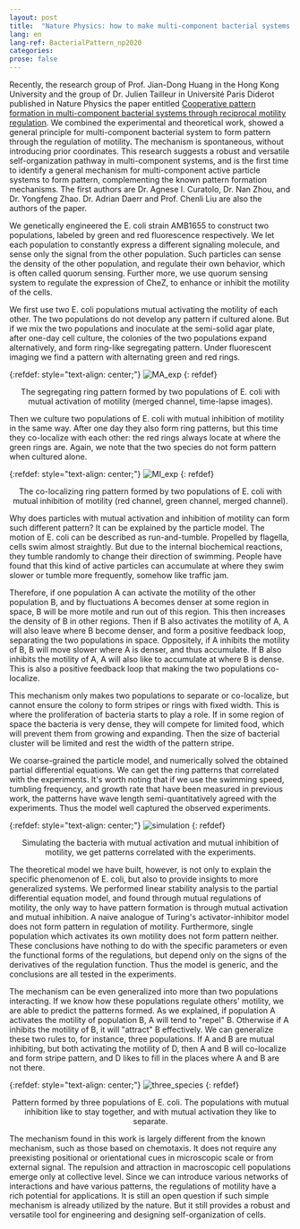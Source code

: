 ```yaml
---
layout: post
title:  "Nature Physics: how to make multi-component bacterial systems cooperate to form pattern"
lang: en
lang-ref: BacterialPattern_np2020
categories: 
prose: false
---
```


Recently, the research group of Prof. Jian-Dong Huang in the Hong Kong University and the group of Dr. Julien Tailleur in Université Paris Diderot published in Nature Physics the paper entitled [Cooperative pattern formation in multi-component bacterial systems through reciprocal motility regulation](https://doi.org/10.1038/s41567-020-0964-z). We combined the experimental and theoretical work, showed a general principle for multi-component bacterial system to form pattern through the regulation of motility. The mechanism is spontaneous, without introducing prior coordinates. This research suggests a robust and versatile self-organization pathway in multi-component systems, and is the first time to identify a general mechanism for multi-component active particle systems to form pattern, complementing the known pattern formation mechanisms. The first authors are Dr. Agnese I. Curatolo, Dr. Nan Zhou, and Dr. Yongfeng Zhao. Dr. Adrian Daerr and Prof. Chenli Liu are also the authors of the paper.

We genetically engineered the E. coli strain AMB1655 to construct two populations, labeled by green and red fluorescence respectively. We let each population to constantly express a different signaling molecule, and sense only the signal from the other population. Such particles can sense the density of the other population, and regulate their own behavior, which is often called quorum sensing. Further more, we use quorum sensing system to regulate the expression of CheZ, to enhance or inhibit the motility of the cells.

We first use two E. coli populations mutual activating the motility of each other. The two populations do not develop any pattern if cultured alone. But if we mix the two populations and inoculate at the semi-solid agar plate, after one-day cell culture, the colonies of the two populations expand alternatively, and form ring-like segregating pattern. Under fluorescent imaging we find a pattern with alternating green and red rings.

{:refdef: style="text-align: center;"}
![MA_exp]({{site.url}}/assets/MA_pattern_exp.png)
{: refdef}
<p style="text-align: center;">The segregating ring pattern formed by two populations of E. coli with mutual activation of motility (merged channel, time-lapse images).</p>

Then we culture two populations of E. coli with mutual inhibition of motility in the same way. After one day they also form ring patterns, but this time they co-localize with each other: the red rings always locate at where the green rings are. Again, we note that the two species do not form pattern when cultured alone.

{:refdef: style="text-align: center;"}
![MI_exp]({{site.url}}/assets/Mutual_inhibitions_experiment.png)
{: refdef}
<p style="text-align: center;">The co-localizing ring pattern formed by two populations of E. coli with mutual inhibition of motility (red channel, green channel, merged channel).</p>

Why does particles with mutual activation and inhibition of motility can form such different pattern? It can be explained by the particle model. The motion of E. coli can be described as run-and-tumble. Propelled by flagella, cells swim almost straightly. But due to the internal biochemical reactions, they tumble randomly to change their direction of swimming. People have found that this kind of active particles can accumulate at where they swim slower or tumble more frequently, somehow like traffic jam.

Therefore, if one population A can activate the motility of the other population B, and by fluctuations A becomes denser at some region in space, B will be more motile and run out of this region. This then increases the density of B in other regions. Then if B also activates the motility of A, A will also leave where B become denser, and form a positive feedback loop, separating the two populations in space. Oppositely, if A inhibits the motility of B, B will move slower where A is denser, and thus accumulate. If B also inhibits the motility of A, A will also like to accumulate at where B is dense. This is also a positive feedback loop that making the two populations co-localize.

This mechanism only makes two populations to separate or co-localize, but cannot ensure the colony to form stripes or rings with fixed width. This is where the proliferation of bacteria starts to play a role. If in some region of space the bacteria is very dense, they will compete for limited food, which will prevent them from growing and expanding. Then the size of bacterial cluster will be limited and rest the width of the pattern stripe.

We coarse-grained the particle model, and numerically solved the obtained partial differential equations. We can get the ring patterns that correlated with the experiments. It's worth noting that if we use the swimming speed, tumbling frequency, and growth rate that have been measured in previous work, the patterns have wave length semi-quantitatively agreed with the experiments. Thus the model well captured the observed experiments.

{:refdef: style="text-align: center;"}
![simulation]({{site.url}}/assets/N2pattern_sim.png)
{: refdef}
<p style="text-align: center;">Simulating the bacteria with mutual activation and mutual inhibition of motility, we get patterns correlated with the experiments.</p>

The theoretical model we have built, however, is not only to explain the specific phenomenon of E. coli, but also to provide insights to more generalized systems. We performed linear stability analysis to the partial differential equation model, and found through mutual regulations of motility, the only way to have pattern formation is through mutual activation and mutual inhibition. A naive analogue of Turing's activator-inhibitor model does not form pattern in regulation of motility. Furthermore, single population which activates its own motility does not form pattern neither. These conclusions have nothing to do with the specific parameters or even the functional forms of the regulations, but depend only on the signs of the derivatives of the regulation function. Thus the model is generic, and the conclusions are all tested in the experiments.

The mechanism can be even generalized into more than two populations interacting. If we know how these populations regulate others' motility, we are able to predict the patterns formed. As we explained, if population A activates the motility of population B, A will tend to "repel" B. Otherwise if A inhibits the motility of B, it will "attract" B effectively. We can generalize these two rules to, for instance, three populations. If A and B are mutual inhibiting, but both activating the motility of D, then A and B will co-localize and form stripe pattern, and D likes to fill in the places where A and B are not there.

{:refdef: style="text-align: center;"}
![three_species]({{site.url}}/assets/3species_exp.png)
{: refdef}
<p style="text-align: center;">Pattern formed by three populations of E. coli. The populations with mutual inhibition like to stay together, and with mutual activation they like to separate.</p>

The mechanism found in this work is largely different from the known mechanism, such as those based on chemotaxis. It does not require any preexisting positional or orientational cues in microscopic scale or from external signal. The repulsion and attraction in macroscopic cell populations emerge only at collective level. Since we can introduce various networks of interactions and have various patterns, the regulations of motility have a rich potential for applications. It is still an open question if such simple mechanism is already utilized by the nature. But it still provides a robust and versatile tool for engineering and designing self-organization of cells.


